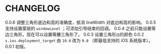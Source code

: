 # CHANGELOG

0.0.6  调整三角形底边和高的准确度，抵消 lineWidth 对底边和高的影响。
0.0.5  支持设置蒙层的 `windowLevel` ；可添加引导结束的回调。
0.0.4  之前只能设置等边三角形，现在可以设置等腰三角形了。
0.0.3  设置三角形`边`的颜色
0.0.2  `s.ios.deployment_target` 由 `10.0` 改为 `9.0` （即最低支持的 iOS 系统版本）。
0.0.1  初版。
